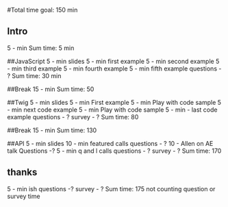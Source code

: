 #Total time goal: 150 min

## Intro
5 - min
Sum time: 5 min

##JavaScript
5 - min slides
5 - min first example
5 - min second example
5 - min third example
5 - min fourth example
5 - min fifth example
questions - ?
Sum time: 30 min

##Break
15 - min
Sum time: 50

##Twig
5 - min slides
5 - min First example
5 - min Play with code sample
5 - min next code example
5 - min Play with code sample
5 - min - last code example
questions - ?
survey - ?
Sum time: 80

##Break
15 - min
Sum time: 130

##API
5 - min slides
10 - min featured calls
questions - ?
10 - Allen on AE talk
Questions -?
5 - min q and l calls
questions - ?
survey - ?
Sum time: 170

## thanks
5 - min ish
questions -?
survey - ?
Sum time: 175 not counting question or survey time
